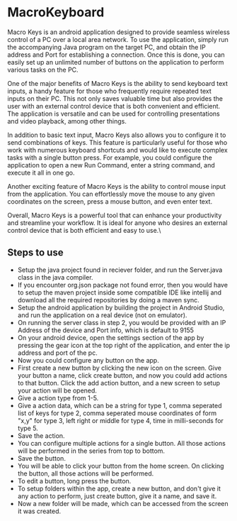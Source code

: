 # MacroKeyboard
Macro Keys is an android application designed to provide seamless wireless control of a PC over a local area network. To use the application, simply run the accompanying Java program on the target PC, and obtain the IP address and Port for establishing a connection. Once this is done, you can easily set up an unlimited number of buttons on the application to perform various tasks on the PC.

One of the major benefits of Macro Keys is the ability to send keyboard text inputs, a handy feature for those who frequently require repeated text inputs on their PC. This not only saves valuable time but also provides the user with an external control device that is both convenient and efficient. The application is versatile and can be used for controlling presentations and video playback, among other things.

In addition to basic text input, Macro Keys also allows you to configure it to send combinations of keys. This feature is particularly useful for those who work with numerous keyboard shortcuts and would like to execute complex tasks with a single button press. For example, you could configure the application to open a new Run Command, enter a string command, and execute it all in one go.

Another exciting feature of Macro Keys is the ability to control mouse input from the application. You can effortlessly move the mouse to any given coordinates on the screen, press a mouse button, and even enter text.

Overall, Macro Keys is a powerful tool that can enhance your productivity and streamline your workflow. It is ideal for anyone who desires an external control device that is both efficient and easy to use.\

## Steps to use
* Setup the java project found in reciever folder, and run the Server.java class in the java compiler.
* If you encounter org.json package not found error, then you would have to setup the maven project inside some compatible IDE like intellij and download all the required repositories by doing a maven sync.
* Setup the android application by building the project in Android Studio, and run the application on a real device (not on emulator).
* On running the server class in step 2, you would be provided with an IP Address of the device and Port info, which is default to 9155
* On your android device, open the settings section of the app by pressing the gear icon at the top right of the application, and enter the ip address and port of the pc.
* Now you could configure any button on the app. 
* First create a new button by clicking the new icon on the screen. Give your button a name, click create button, and now you could add actions to that button. Click the add action button, and a new screen to setup your action will be opened.
* Give a action type from 1-5.
* Give a action data, which can be a string for type 1, comma seperated list of keys for type 2, comma seperated mouse coordinates of form "x,y" for type 3, left right or middle for type 4, time in milli-seconds for type 5.
* Save the action.
* You can configure multiple actions for a single button. All those actions will be performed in the series from top to bottom.
* Save the button.
* You will be able to click your button from the home screen. On clicking the button, all those actions will be performed.
* To edit a button, long press the button.
* To setup folders within the app, create a new button, and don't give it any action to perform, just create button, give it a name, and save it.
* Now a new folder will be made, which can be accessed from the screen it was created.
